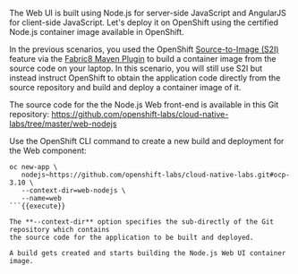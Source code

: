 The Web UI is built using Node.js for server-side JavaScript and AngularJS for client-side 
JavaScript. Let's deploy it on OpenShift using the certified Node.js container image available 
in OpenShift. 

In the previous scenarios, you used the OpenShift 
[Source-to-Image (S2I)](https://docs.openshift.com/container-platform/3.7/architecture/core_concepts/builds_and_image_streams.html#source-build) 
feature via the [Fabric8 Maven Plugin](https://maven.fabric8.io) to build a container image from the 
source code on your laptop. In this scenario, you will still use S2I but instead instruct OpenShift 
to obtain the application code directly from the source repository and build and deploy a 
container image of it.

The source code for the the Node.js Web front-end is available in this Git repository: 
<https://github.com/openshift-labs/cloud-native-labs/tree/master/web-nodejs>

Use the OpenShift CLI command to create a new build and deployment for the Web component:

```
oc new-app \
   nodejs~https://github.com/openshift-labs/cloud-native-labs.git#ocp-3.10 \
   --context-dir=web-nodejs \
   --name=web
```{{execute}}

The **--context-dir** option specifies the sub-directly of the Git repository which contains 
the source code for the application to be built and deployed. 

A build gets created and starts building the Node.js Web UI container image. 